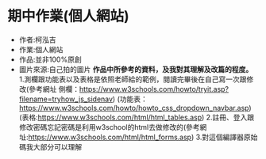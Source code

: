 # 期中作業(個人網站)
* 作者:柯泓吉
* 作業:個人網站
* 作品:並非100%原創
* 圖片來源:自己拍的圖片
**作品中所參考的資料，及我對其理解及改篇的程度。**
1.測欄跟功能表以及表格是依照老師給的範例，閱讀完畢後在自己寫一次跟修改(參考網址 側欄：https://www.w3schools.com/howto/tryit.asp?filename=tryhow_js_sidenav)
(功能表：https://www.w3schools.com/howto/howto_css_dropdown_navbar.asp)
(表格:https://www.w3schools.com/html/html_tables.asp)
2.註冊、登入跟修改密碼忘記密碼是利用w3school的html去做修改的(參考網址:https://www.w3schools.com/html/html_forms.asp)
3.對這個編譯器原始碼我大部分可以理解